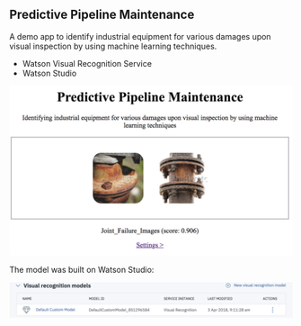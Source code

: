## Predictive Pipeline Maintenance

A demo app to identify industrial equipment for various damages upon visual inspection by using machine learning techniques.

- Watson Visual Recognition Service
- Watson Studio

![](https://github.com/mlhubca/app/blob/master/predictive-pipeline-maintenance/images/demo.png)

The model was built on Watson Studio:

![](https://github.com/mlhubca/app/blob/master/predictive-pipeline-maintenance/images/model.png)
